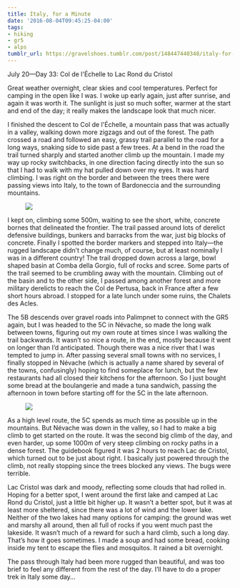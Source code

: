 ```yaml
---
title: Italy, for a Minute
date: '2016-08-04T09:45:25-04:00'
tags:
- hiking
- gr5
- alps
tumblr_url: https://gravelshoes.tumblr.com/post/148447440348/italy-for-a-minute
---
```

July 20—Day 33:&nbsp;Col de l'Échelle to Lac Rond du Cristol

Great weather overnight, clear skies and cool temperatures. Perfect for camping in the open like I was. I woke up early again, just after sunrise, and again it was worth it. The sunlight is just so much softer, warmer at the start and end of the day; it really makes the landscape look that much nicer.

I finished the descent to Col de l'Échelle, a mountain pass that was actually in a valley, walking down more zigzags and out of the forest. The path crossed a road and followed an easy, grassy trail parallel to the road for a long ways, snaking side to side past a few trees. At a bend in the road the trail turned sharply and started another climb up the mountain. I made my way up rocky switchbacks, in one direction facing directly into the sun so that I had to walk with my hat pulled down over my eyes. It was hard climbing. I was right on the border and between the trees there were passing views into Italy, to the town of Bardoneccia and the surrounding mountains.

<figure class="tmblr-full" data-orig-height="2448" data-orig-width="3264"><img src="https://66.media.tumblr.com/1abdb4c5766707677347d4547b777e2b/tumblr_inline_obdp8vX7Xl1uncvcw_540.jpg" data-orig-height="2448" data-orig-width="3264"></figure>

I kept on, climbing some 500m, waiting to see the short, white, concrete bornes that delineated the frontier. The trail passed around lots of derelict defensive buildings, bunkers and barracks from the war, just big blocks of concrete. Finally I spotted the border markers and stepped into Italy—the rugged landscape didn’t change much, of course, but at least nominally I was in a different country! The trail dropped down across a large, bowl shaped basin at Comba della Gorgio, full of rocks and scree. Some parts of the trail seemed to be crumbling away with the mountain. Climbing out of the basin and to the other side, I passed among another forest and more military derelicts to reach the Col de Pertusa, back in France after a few short hours abroad. I stopped for a late lunch under some ruins, the Chalets des Acles.

The 5B descends over gravel roads into Palimpnet to connect with the GR5 again, but I was headed to the 5C in Névache, so made the long walk between towns, figuring out my own route at times since I was walking the trail backwards. It wasn’t so nice a route, in the end, mostly because it went on longer than I’d anticipated. Though there was a nice river that I was tempted to jump in. After passing several small towns with no services, I finally stopped in Névache (which is actually a name shared by several of the towns, confusingly) hoping to find someplace for lunch, but the few restaurants had all closed their kitchens for the afternoon. So I just bought some bread at the boulangerie and made a tuna sandwich, passing the afternoon in town before starting off for the 5C in the late afternoon.

<figure class="tmblr-full" data-orig-height="2448" data-orig-width="3264"><img src="https://66.media.tumblr.com/84946b8dad2150ee3e4baa5dda77bef6/tumblr_inline_obdp9tnKUK1uncvcw_540.jpg" data-orig-height="2448" data-orig-width="3264"></figure>

As a high level route, the 5C spends as much time as possible up in the mountains. But Névache was down in the valley, so I had to make a big climb to get started on the route. It was the second big climb of the day, and even harder, up some 1000m of very steep climbing on rocky paths in a dense forest. The guidebook figured it was 2 hours to reach Lac de Cristol, which turned out to be just about right. I basically just powered through the climb, not really stopping since the trees blocked any views. The bugs were terrible.

Lac Cristol was dark and moody, reflecting some clouds that had rolled in. Hoping for a better spot, I went around the first lake and camped at Lac Rond du Cristol, just a little bit higher up. It wasn’t a better spot, but it was at least more sheltered, since there was a lot of wind and the lower lake. Neither of the two lakes had many options for camping: the ground was wet and marshy all around, then all full of rocks if you went much past the lakeside. It wasn’t much of a reward for such a hard climb, such a long day. That’s how it goes sometimes. I made a soup and had some bread, cooking inside my tent to escape the flies and mosquitos. It rained a bit overnight.

The pass through Italy had been more rugged than beautiful, and was too brief to feel any different from the rest of the day. I’ll have to do a proper trek in Italy some day…

